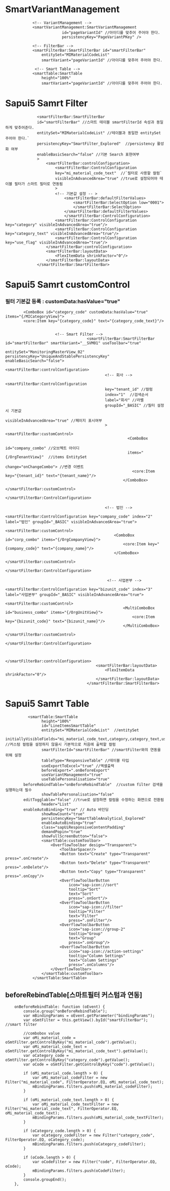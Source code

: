 # SmartVariantManagement 
                <!-- VariantManagement -->
                <smartVariantManagement:SmartVariantManagement        
				             id="pageVariantId" //아이디를 맞추어 주어야 한다. 
				             persistencyKey="PageVariantPKey" />                

                <!-- FilterBar -->
                <smartFilterBar:SmartFilterBar id="smartFilterBar" 
                    entitySet="MIMaterialCodeList" 
                    smartVariant="pageVariantId" //아이디를 맞추어 주어야 한다. 

                 <!-- Smart Table -->
                <smartTable:SmartTable
                    height="100%"
                    smartVariant="pageVariantId" //아이디를 맞추어 주어야 한다. 
                    
                    
# Sapui5 Samrt Filter
                  <smartFilterBar:SmartFilterBar 
                  id="smartFilterBar" //스마트 테이블 smartFilterId 속성과 동일하게 맞추어준다. 
                  entitySet="MIMaterialCodeList" //테이블과 동일한 entitySet  주어야 한다.`
                  persistencyKey="SmartFilter_Explored"  //persistency 활성화 여부
                  enableBasicSearch="false" //기본 Search 표현여부
                  >
                      <smartFilterBar:controlConfiguration>
                          <smartFilterBar:ControlConfiguration 
                          key="mi_material_code_text"  //`필터로 사용할 컬럼`
                          visibleInAdvancedArea="true" //true로 설정되어야 테이블 필터가 스마트 필터로 연동됨 
                          >
                          <!-- 기본값 설정 -- >
                              <smartFilterBar:defaultFilterValues>
                                  <smartFilterBar:SelectOption low="0001">   
                                  </smartFilterBar:SelectOption>
                              </smartFilterBar:defaultFilterValues>     
                              </smartFilterBar:ControlConfiguration>
                          <smartFilterBar:ControlConfiguration key="category" visibleInAdvancedArea="true"/>
                          <smartFilterBar:ControlConfiguration key="category_text" visibleInAdvancedArea="true"/>
                          <smartFilterBar:ControlConfiguration key="use_flag" visibleInAdvancedArea="true"/>              
                      </smartFilterBar:controlConfiguration>
                      <smartFilterBar:layoutData>
                          <FlexItemData shrinkFactor="0"/>
                      </smartFilterBar:layoutData>
                  </smartFilterBar:SmartFilterBar>
                  
# Sapui5 Samrt customControl

### 필터 기본값 등록 : customData:hasValue="true"
                         
			<ComboBox id="category_code" customData:hasValue="true" items="{/MICategoryView}">
			<core:Item key="{category_code}" text="{category_code_text}"/>
                                 
			    
                          <!-- Smart Filter -->
                                      	<smartFilterBar:SmartFilterBar id="smartFilterBar" smartVariant="__SVM01" useToolbar="true" 
                                          entitySet="MonitoringMasterView_02" persistencyKey="UniqueAndStablePersistencyKey" enableBasicSearch="false">
                                            <smartFilterBar:controlConfiguration>
                                                <!-- 회사 -->
                                                <smartFilterBar:ControlConfiguration 
                                                key="tenant_id" //컬럼
                                                index="1"  //검색순서
                                                label="회사" //라벨
                                                groupId="_BASIC" //필터 설정시 기본값
                                                visibleInAdvancedArea="true" //페이지 표시여부
                                                >
                                                    <smartFilterBar:customControl>
                                                          <ComboBox 
                                                          id="company_combo" //오브젝트 아이디
                                                          items="{/OrgTenantView}"  //items EntitySet
                                                          change="onChangeCombo"> //변경 이벤트
                                                            <core:Item key="{tenant_id}" text="{tenant_name}"/>
                                                        </ComboBox>
                                                    </smartFilterBar:customControl>
                                                </smartFilterBar:ControlConfiguration>

                                                <!-- 법인 -->
                                             <smartFilterBar:ControlConfiguration key="company_code" index="2" label="법인" groupId="_BASIC" visibleInAdvancedArea="true">
                                                    <smartFilterBar:customControl>
                                                    <ComboBox id="corp_combo" items="{/OrgCompanyView}">
                                                        <core:Item key="{company_code}" text="{company_name}"/>
                                                    </ComboBox>
                                                    </smartFilterBar:customControl>
                                                </smartFilterBar:ControlConfiguration> 

                                                 <!-- 사업본부 -->
                                                <smartFilterBar:ControlConfiguration key="bizunit_code" index="3" label="사업본부" groupId="_BASIC" visibleInAdvancedArea="true">
                                                    <smartFilterBar:customControl>
                                                    	<MultiComboBox id="business_combo" items="{/OrgUnitView}">
                                                            <core:Item key="{bizunit_code}" text="{bizunit_name}"/>
                                                        </MultiComboBox>
                                                    </smartFilterBar:customControl>
                                                </smartFilterBar:ControlConfiguration> 

                                     
                                            </smartFilterBar:controlConfiguration>
                                            <smartFilterBar:layoutData>
                                                <FlexItemData shrinkFactor="0"/>
                                            </smartFilterBar:layoutData>
                                        </smartFilterBar:SmartFilterBar> 
                                        





# Sapui5 Samrt Table               

              <smartTable:SmartTable
                    height="100%"
                    id="LineItemsSmartTable"
                    entitySet="MIMaterialCodeList"  //entitySet
                    initiallyVisibleFields="mi_material_code_text,category,category_text,use_flag"  //커스텀 컬럼을 설정하지 않을시 기본적으로 처음에 출력할 컬럼
                    smartFilterId="smartFilterBar" //smartFilter와의 연동을 위해 설정
                    tableType="ResponsiveTable" //테이블 타입
                    useExportToExcel="true" //엑셀출력
                    beforeExport=".onBeforeExport"
                    useVariantManagement="true"
                    useTablePersonalisation="true"
		    beforeRebindTable="onBeforeRebindTable"  //custom filter 검색을 실행하는데 필수
                    showTablePersonalisation="false"
		    editTogglable="false" //true로 설정하면 컬럼을 수정하는 화면으로 전환됨
                    header="List"
		    enableAutoBinding="true" // Auto 바인딩
                    showRowCount="true"
                    persistencyKey="SmartTableAnalytical_Explored"
                    enableAutoBinding="true"
                    class="sapUiResponsiveContentPadding"
                    demandPopin="true"
                    showFullScreenButton="false">
                    <smartTable:customToolbar>
                        <OverflowToolbar design="Transparent">
                            <ToolbarSpacer/>
                            <Button text="Create" type="Transparent" press=".onCreate"/>
                            <Button text="Delete" type="Transparent" press=".onDelete"/>
                            <Button text="Copy" type="Transparent" press=".onCopy"/>
                            <OverflowToolbarButton
                                icon="sap-icon://sort"
                                tooltip="Sort"
                                text="Sort"
                                press=".onSort"/>
                            <OverflowToolbarButton
                                icon="sap-icon://filter"
                                tooltip="Filter"
                                text="Filter"
                                press=".onFilter"/>
                            <OverflowToolbarButton
                                icon="sap-icon://group-2"
                                tooltip="Group"
                                text="Group"
                                press=".onGroup"/>
                            <OverflowToolbarButton
                                icon="sap-icon://action-settings"
                                tooltip="Column Settings"
                                text="Column Settings"
                                press=".onColumns"/>
                        </OverflowToolbar>
                    </smartTable:customToolbar>
                </smartTable:SmartTable>
		
		

## beforeRebindTable[스마트필터 커스텀과 연동]
                
		onBeforeRebindTable: function (oEvent) {
			console.group("onBeforeRebindTable");
			var mBindingParams = oEvent.getParameter("bindingParams");
			var oSmtFilter = this.getView().byId("smartFilterBar");             //smart filter
			
			//combobox value
			var oMi_material_code = oSmtFilter.getControlByKey("mi_material_code").getValue();     
			var oMi_material_code_text = oSmtFilter.getControlByKey("mi_material_code_text").getValue();               
			var oCategory_code = oSmtFilter.getControlByKey("category_code").getValue();   
			var oCode = oSmtFilter.getControlByKey("code").getValue();   

			if (oMi_material_code.length > 0) {
				var oMi_material_codeFilter = new Filter("mi_material_code", FilterOperator.EQ, oMi_material_code_text);
				mBindingParams.filters.push(oMi_material_codeFilter);
			}

			if (oMi_material_code_text.length > 0) {
				var oMi_material_code_textFilter = new Filter("mi_material_code_text", FilterOperator.EQ, oMi_material_code_text);
				mBindingParams.filters.push(oMi_material_code_textFilter);
			}

			if (oCategory_code.length > 0) {
				var oCategory_codeFilter = new Filter("category_code", FilterOperator.EQ, oCategory_code);
				mBindingParams.filters.push(oCategory_codeFilter);
			}
			
			if (oCode.length > 0) {
				var oCodeFilter = new Filter("code", FilterOperator.EQ, oCode);
				mBindingParams.filters.push(oCodeFilter);
			}  
			console.groupEnd();              
		},


		
